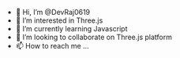 - 👋 Hi, I’m @DevRaj0619
- 👀 I’m interested in Three.js
- 🌱 I’m currently learning Javascript
- 💞️ I’m looking to collaborate on Three.js platform
- 📫 How to reach me ...

<!---
DevRaj0619/DevRaj0619 is a ✨ special ✨ repository because its `README.md` (this file) appears on your GitHub profile.
You can click the Preview link to take a look at your changes.
--->
